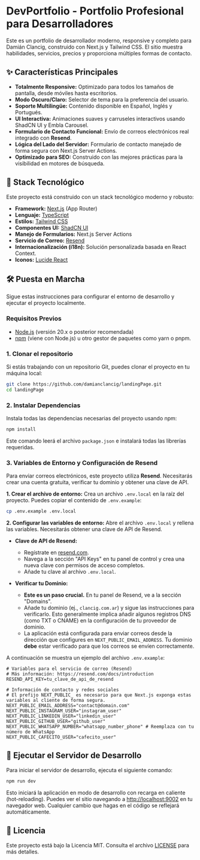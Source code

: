 # DevPortfolio - Portfolio Profesional para Desarrolladores

Este es un portfolio de desarrollador moderno, responsive y completo para Damián Clancig, construido con Next.js y Tailwind CSS. El sitio muestra habilidades, servicios, precios y proporciona múltiples formas de contacto.

## ✨ Características Principales

-   **Totalmente Responsive:** Optimizado para todos los tamaños de pantalla, desde móviles hasta escritorios.
-   **Modo Oscuro/Claro:** Selector de tema para la preferencia del usuario.
-   **Soporte Multilingüe:** Contenido disponible en Español, Inglés y Portugués.
-   **UI Interactiva:** Animaciones suaves y carruseles interactivos usando ShadCN UI y Embla Carousel.
-   **Formulario de Contacto Funcional:** Envío de correos electrónicos real integrado con **Resend**.
-   **Lógica del Lado del Servidor:** Formulario de contacto manejado de forma segura con Next.js Server Actions.
-   **Optimizado para SEO:** Construido con las mejores prácticas para la visibilidad en motores de búsqueda.

## 🚀 Stack Tecnológico

Este proyecto está construido con un stack tecnológico moderno y robusto:

-   **Framework:** [Next.js](https://nextjs.org/) (App Router)
-   **Lenguaje:** [TypeScript](https://www.typescriptlang.org/)
-   **Estilos:** [Tailwind CSS](https://tailwindcss.com/)
-   **Componentes UI:** [ShadCN UI](https://ui.shadcn.com/)
-   **Manejo de Formularios:** Next.js Server Actions
-   **Servicio de Correo:** [Resend](https://resend.com/)
-   **Internacionalización (i18n):** Solución personalizada basada en React Context.
-   **Iconos:** [Lucide React](https://lucide.dev/)

## 🛠️ Puesta en Marcha

Sigue estas instrucciones para configurar el entorno de desarrollo y ejecutar el proyecto localmente.

### Requisitos Previos

-   [Node.js](https://nodejs.org/) (versión 20.x o posterior recomendada)
-   [npm](https://www.npmjs.com/) (viene con Node.js) u otro gestor de paquetes como yarn o pnpm.

### 1. Clonar el repositorio

Si estás trabajando con un repositorio Git, puedes clonar el proyecto en tu máquina local:

```bash
git clone https://github.com/damianclancig/landingPage.git
cd landingPage
```

### 2. Instalar Dependencias

Instala todas las dependencias necesarias del proyecto usando npm:

```bash
npm install
```

Este comando leerá el archivo `package.json` e instalará todas las librerías requeridas.

### 3. Variables de Entorno y Configuración de Resend

Para enviar correos electrónicos, este proyecto utiliza **Resend**. Necesitarás crear una cuenta gratuita, verificar tu dominio y obtener una clave de API.

**1. Crear el archivo de entorno:**
Crea un archivo `.env.local` en la raíz del proyecto. Puedes copiar el contenido de `.env.example`:

```bash
cp .env.example .env.local
```

**2. Configurar las variables de entorno:**
Abre el archivo `.env.local` y rellena las variables. Necesitarás obtener una clave de API de Resend.

-   **Clave de API de Resend:**
    -   Regístrate en [resend.com](https://resend.com/).
    -   Navega a la sección "API Keys" en tu panel de control y crea una nueva clave con permisos de acceso completos.
    -   Añade tu clave al archivo `.env.local`.

-   **Verificar tu Dominio:**
    -   **Este es un paso crucial.** En tu panel de Resend, ve a la sección "Domains".
    -   Añade tu dominio (ej., `clancig.com.ar`) y sigue las instrucciones para verificarlo. Esto generalmente implica añadir algunos registros DNS (como TXT o CNAME) en la configuración de tu proveedor de dominio.
    -   La aplicación está configurada para enviar correos desde la dirección que configures en `NEXT_PUBLIC_EMAIL_ADDRESS`. Tu dominio **debe** estar verificado para que los correos se envíen correctamente.

A continuación se muestra un ejemplo del archivo `.env.example`:

```env
# Variables para el servicio de correo (Resend)
# Más información: https://resend.com/docs/introduction
RESEND_API_KEY=tu_clave_de_api_de_resend

# Información de contacto y redes sociales
# El prefijo NEXT_PUBLIC_ es necesario para que Next.js exponga estas variables al cliente de forma segura.
NEXT_PUBLIC_EMAIL_ADDRESS="contact@domain.com"
NEXT_PUBLIC_INSTAGRAM_USER="instagram_user"
NEXT_PUBLIC_LINKEDIN_USER="linkedin_user"
NEXT_PUBLIC_GITHUB_USER="github_user"
NEXT_PUBLIC_WHATSAPP_NUMBER="whatsapp_number_phone" # Reemplaza con tu número de WhatsApp
NEXT_PUBLIC_CAFECITO_USER="cafecito_user"
```

## 🏃 Ejecutar el Servidor de Desarrollo

Para iniciar el servidor de desarrollo, ejecuta el siguiente comando:

```bash
npm run dev
```

Esto iniciará la aplicación en modo de desarrollo con recarga en caliente (hot-reloading). Puedes ver el sitio navegando a [http://localhost:9002](http://localhost:9002) en tu navegador web. Cualquier cambio que hagas en el código se reflejará automáticamente.

## 📄 Licencia

Este proyecto está bajo la Licencia MIT. Consulta el archivo [LICENSE](LICENSE) para más detalles.
